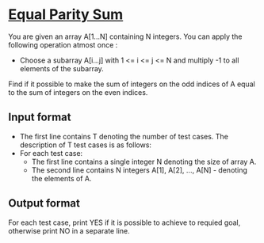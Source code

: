 # [Equal Parity Sum][link]

You are given an array A[1...N] containing N integers. You can apply the following operation atmost once :

- Choose a subarray A[i...j] with 1 <= i <= j <= N and multiply -1 to all elements of the subarray.

Find if it possible to make the sum of integers on the odd indices of A equal to the sum of integers on the even indices.

## Input format

- The first line contains T denoting the number of test cases. The description of T test cases is as follows:
- For each test case:
  - The first line contains a single integer N denoting the size of array A.
  - The second line contains N integers A[1], A[2], ..., A[N] - denoting the elements of A.

## Output format

For each test case, print YES if it is possible to achieve to requied goal, otherwise print NO in a separate line.

[link]: https://www.hackerearth.com/practice/algorithms/searching/linear-search/practice-problems/algorithm/equal-parity-zeros-25eb4114/
